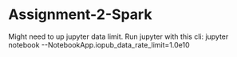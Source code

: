 # Assignment-2-Spark

Might need to up jupyter data limit. Run jupyter with this cli: jupyter notebook --NotebookApp.iopub_data_rate_limit=1.0e10
